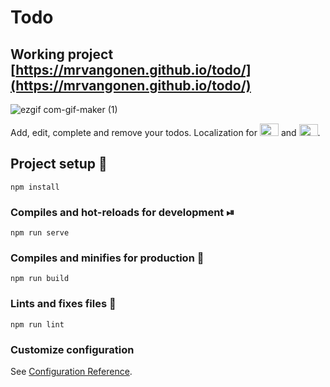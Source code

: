 # Todo

## Working project [https://mrvangonen.github.io/todo/](https://mrvangonen.github.io/todo/)
![ezgif com-gif-maker (1)](https://user-images.githubusercontent.com/44434778/129904096-05363dd1-3a47-4203-8efc-ee8571ce8db6.gif)

Add, edit, complete and remove your todos. Localization for <img src="https://user-images.githubusercontent.com/44434778/129908039-776dd061-5e69-4f41-8445-d494ffbebefb.png" width="30" height="20"> and <img src="https://user-images.githubusercontent.com/44434778/129908590-66e79f8f-e55e-4ffc-86a2-777c5b92eca3.png" width="30" height="19">.

## Project setup 📂
```
npm install
```

### Compiles and hot-reloads for development ⏯
```
npm run serve
```

### Compiles and minifies for production 🥑
```
npm run build
```

### Lints and fixes files 🧹
```
npm run lint
```

### Customize configuration
See [Configuration Reference](https://cli.vuejs.org/config/).
